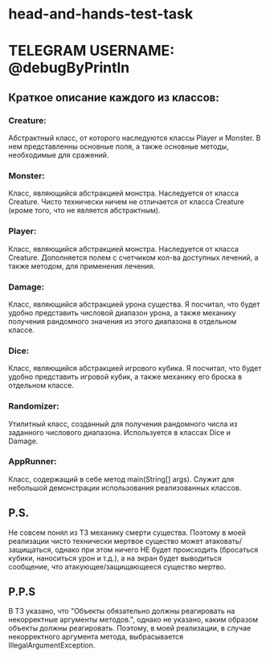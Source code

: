 # head-and-hands-test-task
<h1>TELEGRAM USERNAME: <b>@debugByPrintln</b></h1>

<h2>Краткое описание каждого из классов:</h2>

<h3>Creature:</h3>
Абстрактный класс, от которого наследуются классы Player и Monster. В нем представленны основные поля, а также основные методы, необходимые для сражений.

<h3>Monster:</h3>
Класс, являющийся абстракцией монстра. Наследуется от класса Creature. Чисто технически ничем не отличается от класса Creature (кроме того, что не является абстрактным).

<h3>Player:</h3>
Класс, являющийся абстракцией монстра. Наследуется от класса Creature. Дополняется полем с счетчиком кол-ва доступных лечений, а также методом, для применения лечения.

<h3>Damage:</h3>
Класс, являющийся абстракцией урона существа. Я посчитал, что будет удобно представить числовой диапазон урона, а также механику получения рандомного значения из этого диапазона в отдельном классе.

<h3>Dice:</h3>
Класс, являющийся абстракцией игрового кубика. Я посчитал, что будет удобно представить игровой кубик, а также механику его броска в отдельном классе.

<h3>Randomizer:</h3>
Утилитный класс, созданный для получения рандомного числа из заданного числового диапазона. Используется в классах Dice и Damage.

<h3>AppRunner:</h3>
Класс, содержащий в себе метод main(String[] args). Служит для небольшой демонстрации использования реализованных классов.

<h2>P.S.</h2>
Не совсем понял из ТЗ механику смерти существа. Поэтому в моей реализации чисто технически мертвое существо может атаковать/защищаться, однако при этом ничего НЕ будет происходить (бросаться кубики, наноситься урон и т.д.), а на экран будет выводиться сообщение, что атакующее/защищающееся существо мертво.

<h2>P.P.S</h2>
В ТЗ указано, что "Объекты обязательно должны реагировать на некорректные аргументы методов.", однако не указано, каким образом объекты должны реагировать. Поэтому, в моей реализации, в случае некорректного аргумента метода, выбрасывается IllegalArgumentException.
